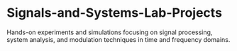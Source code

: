 # Signals-and-Systems-Lab-Projects
Hands-on experiments and simulations focusing on signal processing, system analysis, and modulation techniques in time and frequency domains.
